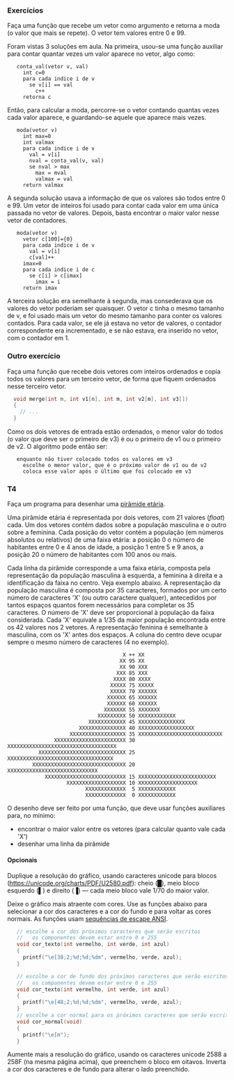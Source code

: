 ### Exercícios

Faça uma função que recebe um vetor como argumento e retorna a moda (o valor que mais se repete).
O vetor tem valores entre 0 e 99.

Foram vistas 3 soluções em aula. Na primeira, usou-se uma função auxiliar para contar quantar vezes um valor aparece no vetor, algo como:
```
   conta_val(vetor v, val)
     int c=0
     para cada indice i de v
       se v[i] == val
         c++
     retorna c
```

Então, para calcular a moda, percorre-se o vetor contando quantas vezes cada valor aparece, e guardando-se aquele que aparece mais vezes.
```
   moda(vetor v)
     int max=0
     int valmax
     para cada indice i de v
       val = v[i]
       nval = conta_val(v, val)
       se nval > max
         max = mval
         valmax = val
     return valmax
```

A segunda solução usava a informação de que os valores são todos entre 0 e 99.
Um vetor de inteiros foi usado para contar cada valor em uma única passada no vetor de valores.
Depois, basta encontrar o maior valor nesse vetor de contadores.

```
   moda(vetor v)
     vetor c[100]={0}
     para cada indice i de v
       val = v[i]
       c[val]++
     imax=0
     para cada indice i de c
       se c[i] > c[imax]
         imax = i
     return imax
```

A terceira solução era semelhante á segunda, mas consederava que os valores do vetor poderiam ser quaisquer.
O vetor c tinha o mesmo tamanho de v, e foi usado mais um vetor do mesmo tamanho para conter os valores contados.
Para cada valor, se ele já estava no vetor de valores, o contador correspondente era incrementado, e se não estava, era inserido no vetor, com o contador em 1.

### Outro exercício

Faça uma função que recebe dois vetores com inteiros ordenados e copia todos os valores para um terceiro vetor, de forma que fiquem ordenados nesse terceiro vetor.

```c
  void merge(int n, int v1[n], int m, int v2[m], int v3[])
  {
    // ...
  }
```
Como os dois vetores de entrada estão ordenados, o menor valor do todos (o valor que deve ser o primeiro de v3) é ou o primeiro de v1 ou o primeiro de v2. O algoritmo pode então ser:
```
   enquanto não tiver colocado todos os valores em v3
     escolhe o menor valor, que é o próximo valor de v1 ou de v2
     coloca esse valor após o último que foi colocado em v3
```

### T4

Faça um programa para desenhar uma [pirâmide etária](https://brasilescola.uol.com.br/geografia/piramides-etarias.htm).

Uma pirâmide etária é representada por dois vetores, com 21 valores (*float*) cada. Um dos vetores contém dados sobre a população masculina e o outro sobre a feminina. Cada posição do vetor contém a população (em números absolutos ou relativos) de uma faixa etária: a posição 0 o número de habitantes entre 0 e 4 anos de idade, a posição 1 entre 5 e 9 anos, a posição 20 o número de habitantes com 100 anos ou mais.

Cada linha da pirâmide corresponde a uma faixa etária, composta pela representação da população masculina à esquerda, a feminina à direita e a identificação da faixa no centro. Veja exemplo abaixo.
A representação da população masculina é composta por 35 caracteres, formados por um certo número de caracteres 'X' (ou outro caractere qualquer), antecedidos por tantos espaços quantos forem necessários para completar os 35 caracteres. O número de 'X' deve ser proporcional à população da faixa considerada. Cada 'X' equivale a 1/35 da maior população encontrada entre os 42 valores nos 2 vetores. A representação feninina é semelhante à masculina, com os 'X' antes dos espaços. A coluna do centro deve ocupar sempre o mesmo número de caracteres (4 no exemplo).

```
                                     X ++ XX
                                    XX 95 XX
                                    XX 90 XXX
                                   XXX 85 XXX
                                  XXXX 80 XXXX
                                 XXXXX 75 XXXXX
                                 XXXXX 70 XXXXXX
                                XXXXXX 65 XXXXXX
                                XXXXXX 60 XXXXXX
                               XXXXXXX 55 XXXXXXX
                             XXXXXXXXX 50 XXXXXXXXXXXX
                          XXXXXXXXXXXX 45 XXXXXXXXXXXXXXX
                       XXXXXXXXXXXXXXX 40 XXXXXXXXXXXXXXXXXX
                    XXXXXXXXXXXXXXXXXX 35 XXXXXXXXXXXXXXXXXXXXXXXXXXX
               XXXXXXXXXXXXXXXXXXXXXXX 30 XXXXXXXXXXXXXXXXXXXXXXXXXXXXXXXXXXX
          XXXXXXXXXXXXXXXXXXXXXXXXXXXX 25 XXXXXXXXXXXXXXXXXXXXXXXXXXXXXXXXXX
        XXXXXXXXXXXXXXXXXXXXXXXXXXXXXX 20 XXXXXXXXXXXXXXXXXXXXXXXXXXXXX
            XXXXXXXXXXXXXXXXXXXXXXXXXX 15 XXXXXXXXXXXXXXXXXXXXXXXXX
                   XXXXXXXXXXXXXXXXXXX 10 XXXXXXXXXXXXXXXXXXX
                         XXXXXXXXXXXXX  5 XXXXXXXXXXXX
                         XXXXXXXXXXXXX  0 XXXXXXXXXXXX
```

O desenho deve ser feito por uma função, que deve usar funçôes auxiliares para, no mínimo:
- encontrar o maior valor entre os vetores (para calcular quanto vale cada 'X')
- desenhar uma linha da pirâmide

#### Opcionais

Duplique a resolução do gráfico, usando caracteres unicode para blocos (https://unicode.org/charts/PDF/U2580.pdf): cheio (█), meio bloco esquerdo (▌) e direito (▐) — cada meio bloco vale 1/70 do maior valor.

Deixe o gráfico mais atraente com cores. Use as funções abaixo para selecionar a cor dos caracteres e a cor do fundo e para voltar as cores normais. As funções usam [sequências de escape ANSI](https://en.wikipedia.org/wiki/ANSI_escape_code).
```c
   // escolhe a cor dos próximos caracteres que serão escritos
   //   os componentes devem estar entre 0 e 255
   void cor_texto(int vermelho, int verde, int azul)
   {
     printf("\e[38;2;%d;%d;%dm", vermelho, verde, azul);
   }

   // escolhe a cor de fundo dos próximos caracteres que serão escritos
   //   os componentes devem estar entre 0 e 255
   void cor_texto(int vermelho, int verde, int azul)
   {
     printf("\e[48;2;%d;%d;%dm", vermelho, verde, azul);
   }
   // escolhe a cor normal para os próximos caracteres que serão escritos
   void cor_normal(void)
   {
     printf("\e[m");
   }
```

Aumente mais a resolução do gráfico, usando os caracteres unicode 2588 a 258F (na mesma página acima), que preenchem o bloco em oitavos. Inverta a cor dos caracteres e de fundo para alterar o lado preenchido.

